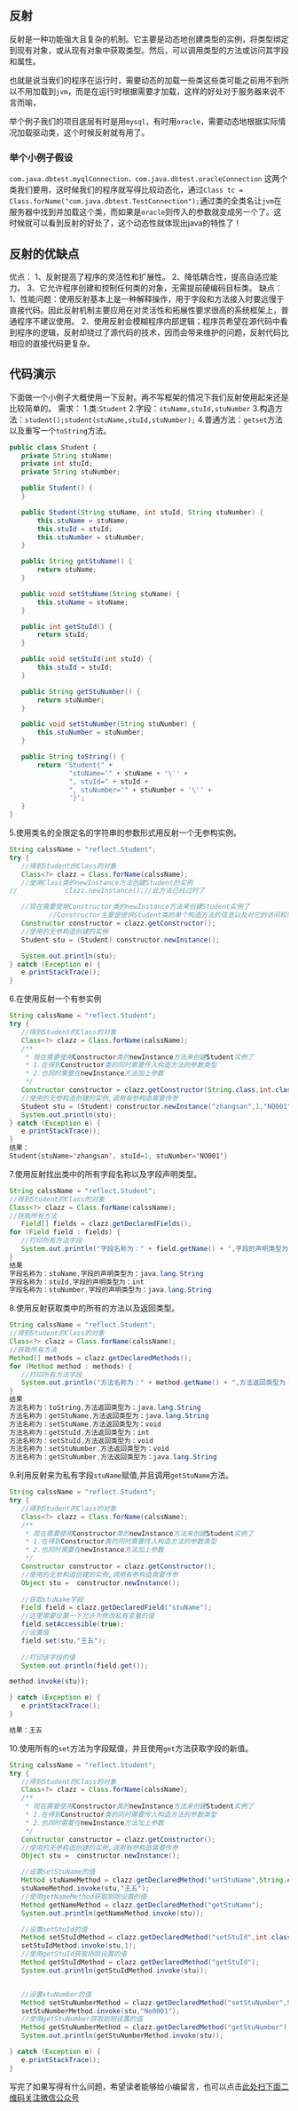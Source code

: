 ## 反射

反射是一种功能强大且复杂的机制。它主要是动态地创建类型的实例，将类型绑定到现有对象，或从现有对象中获取类型。然后，可以调用类型的方法或访问其字段和属性。

也就是说当我们的程序在运行时，需要动态的加载一些类这些类可能之前用不到所以不用加载到`jvm`，而是在运行时根据需要才加载，这样的好处对于服务器来说不言而喻，

举个例子我们的项目底层有时是用`mysql`，有时用`oracle`，需要动态地根据实际情况加载驱动类，这个时候反射就有用了。
### 举个小例子假设
 `com.java.dbtest.myqlConnection，com.java.dbtest.oracleConnection`
这两个类我们要用，这时候我们的程序就写得比较动态化，通过`Class tc = Class.forName("com.java.dbtest.TestConnection");`通过类的全类名让`jvm`在服务器中找到并加载这个类，而如果是`oracle`则传入的参数就变成另一个了。这时候就可以看到反射的好处了，这个动态性就体现出java的特性了！

## 反射的优缺点

优点：
1、反射提高了程序的灵活性和扩展性。
2、降低耦合性，提高自适应能力。
3、它允许程序创建和控制任何类的对象，无需提前硬编码目标类。
缺点：
1、性能问题：使用反射基本上是一种解释操作，用于字段和方法接入时要远慢于直接代码。因此反射机制主要应用在对灵活性和拓展性要求很高的系统框架上，普通程序不建议使用。
2、使用反射会模糊程序内部逻辑；程序员希望在源代码中看到程序的逻辑，反射却绕过了源代码的技术，因而会带来维护的问题，反射代码比相应的直接代码更复杂。

## 代码演示
下面做一个小例子大概使用一下反射。再不写框架的情况下我们反射使用起来还是比较简单的。
需求：
1.类:`Student`
2.字段：`stuName,stuId,stuNumber`
3.构造方法：`student();student(stuName,stuId,stuNumber);`
4.普通方法：`getset`方法以及重写一个`toString`方法。

```java
public class Student {
   private String stuName;
   private int stuId;
   private String stuNumber;

   public Student() {
   }

   public Student(String stuName, int stuId, String stuNumber) {
       this.stuName = stuName;
       this.stuId = stuId;
       this.stuNumber = stuNumber;
   }

   public String getStuName() {
       return stuName;
   }

   public void setStuName(String stuName) {
       this.stuName = stuName;
   }

   public int getStuId() {
       return stuId;
   }

   public void setStuId(int stuId) {
       this.stuId = stuId;
   }

   public String getStuNumber() {
       return stuNumber;
   }

   public void setStuNumber(String stuNumber) {
       this.stuNumber = stuNumber;
   }

   public String toString() {
       return "Student{" +
               "stuName='" + stuName + '\'' +
               ", stuId=" + stuId +
               ", stuNumber='" + stuNumber + '\'' +
               '}';
   }
}
```

5.使用类名的全限定名的字符串的参数形式用反射一个无参构实例。
```java
String calssName = "reflect.Student";
try {
   //得到Student的Class的对象
   Class<?> clazz = Class.forName(calssName);
   //使用Class类的newInstance方法创建Student的实例
//            clazz.newInstance();//此方法已经过时了

   //现在需要使用Constructor类的newInstance方法来创建Student实例了
          //Constructor主要是提供Student类的单个构造方法的信息以及对它的访问权限。
   Constructor constructor = clazz.getConstructor();
   //使用的无参构造创建的实例
   Student stu = (Student) constructor.newInstance();

   System.out.println(stu);
} catch (Exception e) {
   e.printStackTrace();
}
```

6.在使用反射一个有参实例
```java
String calssName = "reflect.Student";
try {
   //得到Student的Class的对象
   Class<?> clazz = Class.forName(calssName);
   /**
    * 现在需要使用Constructor类的newInstance方法来创建Student实例了
    * 1.在得到Constructor类的同时需要传入构造方法的参数类型
    * 2.也同时需要在newInstance方法加上参数
    */
   Constructor constructor = clazz.getConstructor(String.class,int.class,String.class);
   //使用的无参构造创建的实例,调用有参构造需要传参
   Student stu = (Student) constructor.newInstance("zhangsan",1,"NO001");
   System.out.println(stu);
} catch (Exception e) {
   e.printStackTrace();
}
结果：
Student{stuName='zhangsan', stuId=1, stuNumber='NO001'}

```
7.使用反射找出类中的所有字段名称以及字段声明类型。
```java
String calssName = "reflect.Student";
//得到Student的Class的对象
Class<?> clazz = Class.forName(calssName);
//获取所有方法
   Field[] fields = clazz.getDeclaredFields();
for (Field field : fields) {
   //打印所有方法字段
   System.out.println("字段名称为：" + field.getName() + ",字段的声明类型为：" + field.getGenericType().getTypeName() + "\t");
}
结果
字段名称为：stuName,字段的声明类型为：java.lang.String  
字段名称为：stuId,字段的声明类型为：int  
字段名称为：stuNumber,字段的声明类型为：java.lang.String
```

8.使用反射获取类中的所有的方法以及返回类型。
```java
String calssName = "reflect.Student";
//得到Student的Class的对象
Class<?> clazz = Class.forName(calssName);
//获取所有方法
Method[] methods = clazz.getDeclaredMethods();
for (Method method : methods) {
   //打印所有方法字段
   System.out.println("方法名称为：" + method.getName() + ",方法返回类型为：" + method.getGenericReturnType().getTypeName() + "\t");
}
结果
方法名称为：toString,方法返回类型为：java.lang.String  
方法名称为：getStuName,方法返回类型为：java.lang.String  
方法名称为：setStuName,方法返回类型为：void  
方法名称为：getStuId,方法返回类型为：int  
方法名称为：setStuId,方法返回类型为：void  
方法名称为：setStuNumber,方法返回类型为：void  
方法名称为：getStuNumber,方法返回类型为：java.lang.String
```

9.利用反射来为私有字段`stuName`赋值,并且调用`getStuName`方法。
```java
String calssName = "reflect.Student";
try {
   //得到Student的Class的对象
   Class<?> clazz = Class.forName(calssName);
   /**
    * 现在需要使用Constructor类的newInstance方法来创建Student实例了
    * 1.在得到Constructor类的同时需要传入构造方法的参数类型
    * 2.也同时需要在newInstance方法加上参数
    */
   Constructor constructor = clazz.getConstructor();
   //使用的无参构造创建的实例,调用有参构造需要传参
   Object stu =  constructor.newInstance();
   
   //获取stuName字段
   Field field = clazz.getDeclaredField("stuName");
   //这里需要设置一下允许为修改私有变量的值
   field.setAccessible(true);
   //设置值
   field.set(stu,"王五");
   
   //打印该字段的值
   System.out.println(field.get());

method.invoke(stu));

} catch (Exception e) {
   e.printStackTrace();
}

结果：王五
```
10.使用所有的`set`方法为字段赋值，并且使用`get`方法获取字段的新值。
```java
String calssName = "reflect.Student";
try {
   //得到Student的Class的对象
   Class<?> clazz = Class.forName(calssName);
   /**
    * 现在需要使用Constructor类的newInstance方法来创建Student实例了
    * 1.在得到Constructor类的同时需要传入构造方法的参数类型
    * 2.也同时需要在newInstance方法加上参数
    */
   Constructor constructor = clazz.getConstructor();
   //使用的无参构造创建的实例,调用有参构造需要传参
   Object stu =  constructor.newInstance();

   //设置setStuName的值
   Method stuNameMethod = clazz.getDeclaredMethod("setStuName",String.class);
   stuNameMethod.invoke(stu,"王五");
   //使用getNameMethod获取刚刚设置的值
   Method getNameMethod = clazz.getDeclaredMethod("getStuName");
   System.out.println(getNameMethod.invoke(stu));

   //设置setStuId的值
   Method setStuIdMethod = clazz.getDeclaredMethod("setStuId",int.class);
   setStuIdMethod.invoke(stu,1);
   //使用getStuId获取刚刚设置的值
   Method getStuIdMethod = clazz.getDeclaredMethod("getStuId");
   System.out.println(getStuIdMethod.invoke(stu));


   //设置stuNumber的值
   Method setStuNumberMethod = clazz.getDeclaredMethod("setStuNumber",String.class);
   setStuNumberMethod.invoke(stu,"No0001");
   //使用getStuNumber获取刚刚设置的值
   Method getStuNumberMethod = clazz.getDeclaredMethod("getStuNumber");
   System.out.println(getStuNumberMethod.invoke(stu));

} catch (Exception e) {
   e.printStackTrace();
}
```

写完了如果写得有什么问题，希望读者能够给小编留言，也可以点击[此处扫下面二维码关注微信公众号](https://www.ycbbs.vip/?p=28 "此处扫下面二维码关注微信公众号")